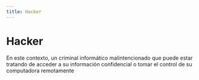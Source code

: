 ```yaml
---
title: Hacker
---
```

# Hacker 

En este contexto, un criminal informático malintencionado que puede estar tratando de acceder a su información confidencial o tomar el control de su computadora remotamente